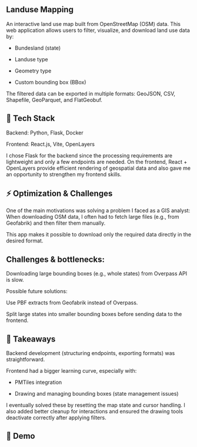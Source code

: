 Landuse Mapping
-------------------------------------------------------------------------------------------------------------
An interactive land use map built from OpenStreetMap (OSM) data.
This web application allows users to filter, visualize, and download land use data by:

* Bundesland (state)

* Landuse type

* Geometry type

* Custom bounding box (BBox)

The filtered data can be exported in multiple formats: GeoJSON, CSV, Shapefile, GeoParquet, and FlatGeobuf.

🚀 Tech Stack
------------------------------------------------------------------------------------------------------------------
Backend: Python, Flask, Docker

Frontend: React.js, Vite, OpenLayers

I chose Flask for the backend since the processing requirements are lightweight and only a few endpoints are needed.
On the frontend, React + OpenLayers provide efficient rendering of geospatial data and also gave me an opportunity to strengthen my frontend skills.

⚡ Optimization & Challenges
-------------------------------------------------------------------------------------------------------------------
One of the main motivations was solving a problem I faced as a GIS analyst:
When downloading OSM data, I often had to fetch large files (e.g., from Geofabrik) and then filter them manually.

This app makes it possible to download only the required data directly in the desired format.

Challenges & bottlenecks:
--------------------------------------------------------------------------------------------------------------------
Downloading large bounding boxes (e.g., whole states) from Overpass API is slow.

Possible future solutions:

Use PBF extracts from Geofabrik instead of Overpass.

Split large states into smaller bounding boxes before sending data to the frontend.

📝 Takeaways
---------------------------------------------------------------------------------------------------------------------
Backend development (structuring endpoints, exporting formats) was straightforward.

Frontend had a bigger learning curve, especially with:

* PMTiles integration

* Drawing and managing bounding boxes (state management issues)

I eventually solved these by resetting the map state and cursor handling. I also added better cleanup for interactions and ensured the drawing tools deactivate correctly after applying filters.

🎥 Demo
-----------------------------------------------------------------------------------------------------------------------
